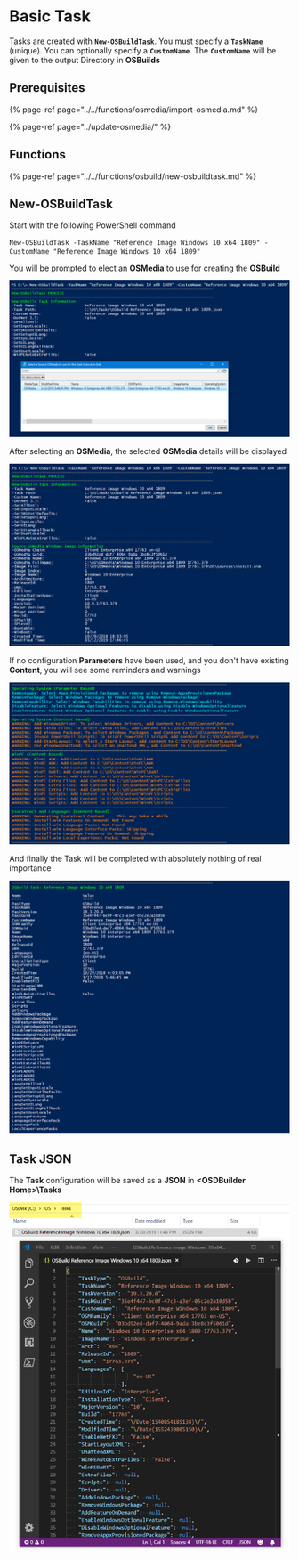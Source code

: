 # Basic Task

Tasks are created with **`New-OSBuildTask`**.  You must specify a **`TaskName`** \(unique\).  You can optionally specify a **`CustomName`**.  The **`CustomName`** will be given to the output Directory in **OSBuilds**

## Prerequisites

{% page-ref page="../../functions/osmedia/import-osmedia.md" %}

{% page-ref page="../update-osmedia/" %}

## Functions

{% page-ref page="../../functions/osbuild/new-osbuildtask.md" %}

## **New-OSBuildTask**

Start with the following PowerShell command

```text
New-OSBuildTask -TaskName "Reference Image Windows 10 x64 1809" -CustomName "Reference Image Windows 10 x64 1809"
```

You will be prompted to elect an **OSMedia** to use for creating the **OSBuild**

![](../../../../.gitbook/assets/image%20%28139%29.png)

After selecting an **OSMedia**, the selected **OSMedia** details will be displayed

![](../../../../.gitbook/assets/image%20%2830%29.png)

If no configuration **Parameters** have been used, and you don't have existing **Content**, you will see some reminders and warnings

![](../../../../.gitbook/assets/image%20%2896%29.png)

And finally the Task will be completed with absolutely nothing of real importance

![](../../../../.gitbook/assets/image%20%28190%29.png)

## Task JSON

The **Task** configuration will be saved as a **JSON** in **&lt;OSDBuilder Home&gt;\Tasks**

![](../../../../.gitbook/assets/image%20%2849%29.png)



